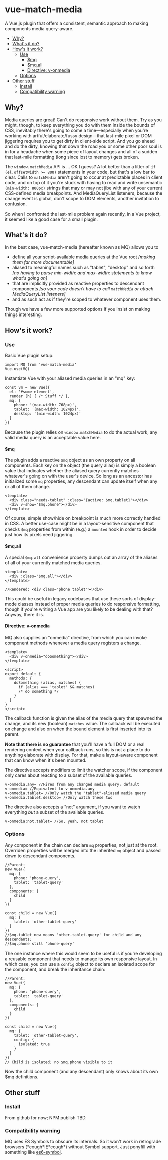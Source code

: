 # vue-match-media
A Vue.js plugin that offers a consistent, semantic approach to making components media query-aware.

- [Why?](#why)
- [What's it do?](#whats-it-do)
- [How's it work?](#hows-it-work)
	- [Use](#use)
		- [$mq](#mq)
		- [$mq.all](#mqall)
		- [Directive: v-onmedia](#directive-v-onmedia)
	- [Options](#options)
- [Other stuff](#other-stuff)
	- [Install](#install)
	- [Compatibility warning](#compatibility-warning)

## Why?
Media queries are great! Can't do responsive work without them. Try as you might, though, to keep everything you do with them inside the bounds of CSS, inevitably there's going to come a time&mdash;especially when you're working with artful/elaborate/fussy design&mdash;that last-mile pixel or DOM jiggering requires you to get dirty in client-side script. And you go ahead and do the dirty, knowing that down the road you or some other poor soul is in for a headache when some piece of layout changes and all of a sudden that last-mile formatting (long since lost to memory) gets broken.

The `window.matchMedia` API is ... OK I guess? A lot better than a litter of `if (el.offsetWidth >= 800)` statements in your code, but that's a low bar to clear. Calls to `matchMedia` aren't going to occur at predictable places in client code, and on top of it you're stuck with having to read and write unsemantic `(min-width: 800px)` strings that may or may not jibe with any of your current CSS-defined media breakpoints. And MediaQueryList listeners, because the change event is global, don't scope to DOM elements, another invitation to confusion.

So when I confronted the last-mile problem again recently, in a Vue project, it seemed like a good case for a small plugin.

## What's it do?
In the best case, vue-match-media (hereafter known as MQ) allows you to
  - define all your script-available media queries at the Vue root _[making them far more documentable]_
  - aliased to meaningful names such as "tablet", "desktop" and so forth _[no having to parse min-width: and max-width: statements to know what's going on]_
  - that are implicitly provided as reactive properties to descendant components _[so your code doesn't have to call `matchMedia` or attach MediaQueryList listeners]_
  - and as such act as if they're scoped to whatever component uses them.

Though we have a few more supported options if you insist on making things interesting.

## How's it work?
### Use
Basic Vue plugin setup:

    import MQ from 'vue-match-media'
    Vue.use(MQ)

Instantiate Vue with your aliased media queries in an "mq" key:

    const vm = new Vue({
      el: '#some-element',
      render (h) { /* Stuff */ },
      mq: {
        phone: '(max-width: 768px)',
        tablet: '(max-width: 1024px)',
        desktop: '(min-width: 1024px)'
      }
    })

Because the plugin relies on `window.matchMedia` to do the actual work, any valid media query is an acceptable value here.

#### $mq
The plugin adds a reactive `$mq` object as an own property on all components. Each key on the object (the query alias) is simply a boolean value that indicates whether the aliased query currently matches whatever's going on with the user's device. So long as an ancestor has initialized some `mq` properties, any descendant can update itself when any or all of them change.

    <template>
      <div class="needs-tablet" :class="{active: $mq.tablet}"></div>
      <div v-show="$mq.phone"></div>
    </template>

Of course, simple show/hide on breakpoint is much more correctly handled in CSS. A better use-case might be in a layout-sensitive component that checks `$mq` properties from within (e.g.) a `mounted` hook in order to decide just how its pixels need jiggering.

#### $mq.all
A special `$mq.all` convenience property dumps out an array of the aliases of all of your currently matched media queries.

    <template>
      <div :class="$mq.all"></div>
    </template>

    //Rendered: <div class="phone tablet"></div>

This could be useful in legacy codebases that use these sorts of display-mode classes instead of proper media queries to do responsive formatting, though if you're writing a Vue app are you likely to be dealing with that? Anyway, there it is.

#### Directive: v-onmedia
MQ also supplies an "onmedia" directive, from which you can invoke component methods whenever a media query registers a change.

    <template>
      <div v-onmedia="doSomething"></div>
    </template>

    <script>
    export default {
      methods: {
        doSomething (alias, matches) {
          if (alias === 'tablet' && matches)
          /* do something */
        }
      }
    }
    </script>

The callback function is given the alias of the media query that spawned the change, and its new (boolean) `matches` value. The callback will be executed on change and also on when the bound element is first inserted into its parent.

**Note that there is no guarantee** that you'll have a full DOM or a real rendering context when your callback runs, so this is not a place to do anything elaborate with display. For that, make a layout-aware component that can know when it's been mounted.

The directive accepts modifiers to limit the watcher scope, if the component only cares about reacting to a subset of the available queries.

    v-onmedia.any= //Fires from any changed media query; default
    v-onmedia= //Equivalent to v-onmedia.any
    v-onmedia.tablet= //Only watch the "tablet"-aliased media query
    v-onmedia.tablet.desktop= //Only watch these two

The directive also accepts a "not" argument, if you want to watch everything _but_ a subset of the available queries.

    v-onmedia:not.tablet= //So, yeah, not tablet

### Options
_Any_ component in the chain can declare `mq` properties, not just at the root. Overriden properties will be merged into the inherited `mq` object and passed down to descendant components.

    //Parent:
    new Vue({
      mq: {
        phone: 'phone-query',
        tablet: 'tablet-query'
      },
      components: {
        child
      }
    })

    const child = new Vue({
      mq: {
        tablet: 'other-tablet-query'
      }
    })
    //$mq.tablet now means 'other-tablet-query' for child and any descendants;
    //$mq.phone still 'phone-query'

The one instance where this would seem to be useful is if you're developing a reusable component that needs to manage its own responsive layout. In which case, you can use a `config` object to declare an isolated scope for the component, and break the inheritance chain:

    //Parent:
    new Vue({
      mq: {
        phone: 'phone-query',
        tablet: 'tablet-query'
      },
      components: {
        child
      }
    })

    const child = new Vue({
      mq: {
        tablet: 'other-tablet-query',
        config: {
          isolated: true
        }
      }
    })
    // Child is isolated; no $mq.phone visible to it

Now the child component (and any descendant) only knows about its own $mq definitions.

## Other stuff
### Install
From github for now; NPM publish TBD.

### Compatibility warning
MQ uses ES Symbols to obscure its internals. So it won't work in retrograde browsers (\*cough\*IE\*cough\*) without Symbol support. Just ponyfill with something like [es6-symbol](https://github.com/medikoo/es6-symbol).
